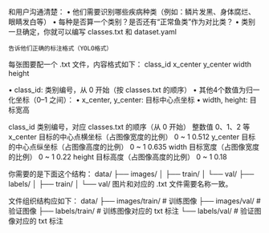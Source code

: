 和用户沟通清楚：
	•	他们需要识别哪些疾病种类（例如：鳞片发黑、身体腐烂、眼睛发白等）
	•	每种是否算一个类别？是否还有“正常鱼类”作为对比类？
	•	类别一旦确定，你就可以编写 classes.txt 和 dataset.yaml

    告诉他们正确的标注格式（YOLO格式）

每张图要配一个 .txt 文件，内容格式如下：
class_id x_center y_center width height

•	class_id: 类别编号，从 0 开始（按 classes.txt 的顺序）
	•	其他4个数值为归一化坐标（0–1 之间）：
	•	x_center, y_center: 目标中心点坐标
	•	width, height: 目标宽高

class_id
类别编号，对应 classes.txt 的顺序（从 0 开始）
整数值
0、1、2 等
x_center
目标的中心点横坐标（占图像宽度的比例）
0 ~ 1
0.512
y_center
目标的中心点纵坐标（占图像高度的比例）
0 ~ 1
0.635
width
目标宽度（占图像宽度的比例）
0 ~ 1
0.22
height
目标高度（占图像高度的比例）
0 ~ 1
0.18





你需要的是下面这个结构：
data/
├── images/
│   ├── train/
│   └── val/
├── labels/
│   ├── train/
│   └── val/
图片和对应的 .txt 文件需要名称一致。

文件组织结构应如下：
data/
├── images/train/    # 训练图像
├── images/val/      # 验证图像
├── labels/train/    # 训练图像对应的 txt 标注
└── labels/val/      # 验证图像对应的 txt 标注